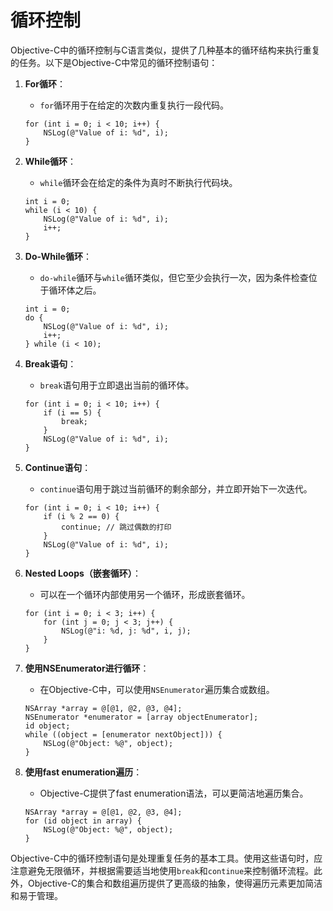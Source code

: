 # 循环控制

Objective-C中的循环控制与C语言类似，提供了几种基本的循环结构来执行重复的任务。以下是Objective-C中常见的循环控制语句：

1. **For循环**：
   - `for`循环用于在给定的次数内重复执行一段代码。

   ```objc
   for (int i = 0; i < 10; i++) {
       NSLog(@"Value of i: %d", i);
   }
   ```

2. **While循环**：
   - `while`循环会在给定的条件为真时不断执行代码块。

   ```objc
   int i = 0;
   while (i < 10) {
       NSLog(@"Value of i: %d", i);
       i++;
   }
   ```

3. **Do-While循环**：
   - `do-while`循环与`while`循环类似，但它至少会执行一次，因为条件检查位于循环体之后。

   ```objc
   int i = 0;
   do {
       NSLog(@"Value of i: %d", i);
       i++;
   } while (i < 10);
   ```

4. **Break语句**：
   - `break`语句用于立即退出当前的循环体。

   ```objc
   for (int i = 0; i < 10; i++) {
       if (i == 5) {
           break;
       }
       NSLog(@"Value of i: %d", i);
   }
   ```

5. **Continue语句**：
   - `continue`语句用于跳过当前循环的剩余部分，并立即开始下一次迭代。

   ```objc
   for (int i = 0; i < 10; i++) {
       if (i % 2 == 0) {
           continue; // 跳过偶数的打印
       }
       NSLog(@"Value of i: %d", i);
   }
   ```

6. **Nested Loops（嵌套循环）**：
   - 可以在一个循环内部使用另一个循环，形成嵌套循环。

   ```objc
   for (int i = 0; i < 3; i++) {
       for (int j = 0; j < 3; j++) {
           NSLog(@"i: %d, j: %d", i, j);
       }
   }
   ```

7. **使用NSEnumerator进行循环**：
   - 在Objective-C中，可以使用`NSEnumerator`遍历集合或数组。

   ```objc
   NSArray *array = @[@1, @2, @3, @4];
   NSEnumerator *enumerator = [array objectEnumerator];
   id object;
   while ((object = [enumerator nextObject])) {
       NSLog(@"Object: %@", object);
   }
   ```

8. **使用fast enumeration遍历**：
   - Objective-C提供了fast enumeration语法，可以更简洁地遍历集合。

   ```objc
   NSArray *array = @[@1, @2, @3, @4];
   for (id object in array) {
       NSLog(@"Object: %@", object);
   }
   ```

Objective-C中的循环控制语句是处理重复任务的基本工具。使用这些语句时，应注意避免无限循环，并根据需要适当地使用`break`和`continue`来控制循环流程。此外，Objective-C的集合和数组遍历提供了更高级的抽象，使得遍历元素更加简洁和易于管理。

